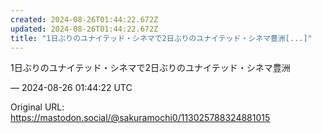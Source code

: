 ```yaml
---
created: 2024-08-26T01:44:22.672Z
updated: 2024-08-26T01:44:22.672Z
title: "1日ぶりのユナイテッド・シネマで2日ぶりのユナイテッド・シネマ豊洲[...]"
---
```


<p>1日ぶりのユナイテッド・シネマで2日ぶりのユナイテッド・シネマ豊洲</p>

&mdash; 2024-08-26 01:44:22 UTC

Original URL: https://mastodon.social/@sakuramochi0/113025788324881015
